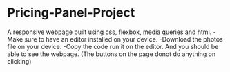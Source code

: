 # Pricing-Panel-Project
A responsive webpage built using css, flexbox, media queries and html.
-Make sure to have an editor installed on your device.
-Download the photos file on your device.
-Copy the code run it on the editor.
 And you should be able to see the webpage.
(The buttons on the page donot do anything on clicking)
